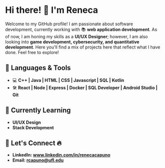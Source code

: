 # Hi there! 👋 I'm Reneca

Welcome to my GitHub profile!  I am passionate about software development, currently working with 📚 **web application development**. As of now, I am honing my skills as a **UI/UX Designer**; however, I am also looking into **game development, cybersecurity, and quantitative development**. Here you'll find a mix of projects here that reflect what I have done. Feel free to explore!

## 🔧 Languages & Tools

- 💻 **C++ | Java | HTML | CSS | Javascript | SQL | Kotlin** 
- 🛠️ **React | Node | Express | Docker | SQL Developer | Android Studio | Git** 

## 🌱 Currently Learning
- **UI/UX Design**
- **Stack Development**

## 🤝 Let's Connect 🔥

- **LinkedIn: www.linkedin.com/in/renecacapuno**
- **Email: rcapuno@ufl.edu**
  
